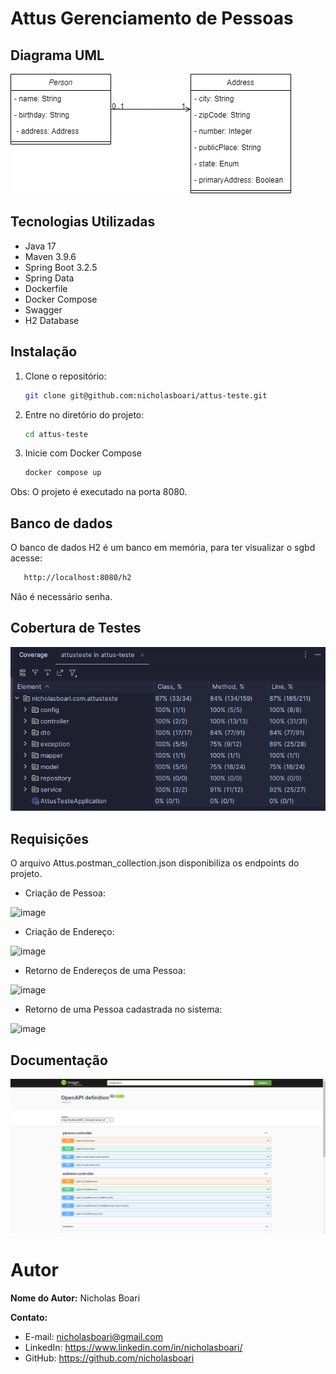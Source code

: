 # Attus Gerenciamento de Pessoas

## Diagrama UML

![UML.png](UML.png)

## Tecnologias Utilizadas

- Java 17
- Maven 3.9.6
- Spring Boot 3.2.5
- Spring Data
- Dockerfile
- Docker Compose
- Swagger
- H2 Database

## Instalação

1. Clone o repositório:

   ```bash
   git clone git@github.com:nicholasboari/attus-teste.git
   
2. Entre no diretório do projeto:
    ```bash
   cd attus-teste
   
3. Inicie com Docker Compose
   ```bash
   docker compose up

Obs: O projeto é executado na porta 8080.

## Banco de dados

O banco de dados H2 é um banco em memória, para ter visualizar o sgbd acesse:
   ```bash
      http://localhost:8080/h2
```
Não é necessário senha.

## Cobertura de Testes
![TestCoverage.png](TestCoverage.png)

## Requisições

O arquivo Attus.postman_collection.json disponibiliza os endpoints do projeto.

- Criação de Pessoa:

![image](https://github.com/nicholasboari/attus-teste/assets/44304317/6f45116b-dc7b-4b79-982e-c51e9170cdb3)

- Criação de Endereço:

![image](https://github.com/nicholasboari/attus-teste/assets/44304317/0cc90b99-52fd-4a54-9aa4-78817079c295)

- Retorno de Endereços de uma Pessoa:

![image](https://github.com/nicholasboari/attus-teste/assets/44304317/5f8c0cd2-4db6-497c-9164-156a7efef464)

- Retorno de uma Pessoa cadastrada no sistema:

![image](https://github.com/nicholasboari/attus-teste/assets/44304317/680f2702-bc47-4ec5-bbec-b8a7bba94816)



## Documentação

![Swagger.png](Swagger.png)

# Autor

**Nome do Autor:** Nicholas Boari

**Contato:**
- E-mail: nicholasboari@gmail.com
- LinkedIn: https://www.linkedin.com/in/nicholasboari/
- GitHub: https://github.com/nicholasboari
